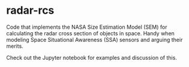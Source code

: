 # radar-rcs
Code that implements the NASA Size Estimation Model (SEM) for calculating the radar cross section of
objects in space. Handy when modeling Space Situational Awareness (SSA) sensors and arguing their merits.

Check out the Jupyter notebook for examples and discussion of this.
